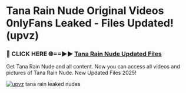 # Tana Rain Nude Original Videos 0nlyFans Leaked - Files Updated! (upvz)

<h3>🔴 CLICK HERE 🌐==►► <a href="https://tinyurl.com/5h6xmrr3" rel="nofollow">Tana Rain Nude Updated Files</a></h3>

Get Tana Rain Nude and all content. Now you can access all videos and pictures of Tana Rain Nude. New Updated Files 2025!

[![upvz](https://i.imgur.com/KVD873Z.gif)](https://tinyurl.com/5h6xmrr3)
tana rain leaked nudes